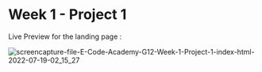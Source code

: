 # Week 1 - Project 1
Live Preview for the landing page :

![screencapture-file-E-Code-Academy-G12-Week-1-Project-1-index-html-2022-07-19-02_15_27](https://user-images.githubusercontent.com/62811477/179632478-b3def388-5de4-48d6-a76f-4345937ba835.png)
